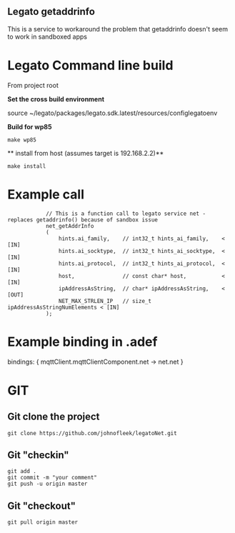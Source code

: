 ## Legato getaddrinfo

This is a service to workaround the problem that getaddrinfo doesn't seem to work in sandboxed apps


# Legato Command line build

From project root  

**Set the cross build environment**  

source ~/legato/packages/legato.sdk.latest/resources/configlegatoenv

**Build for wp85**  

```
make wp85
```


** install from host (assumes target is 192.168.2.2)**  

```
make install 
```

# Example call
```
            // This is a function call to legato service net - replaces getaddrinfo() because of sandbox issue
            net_getAddrInfo
            (
                hints.ai_family,    // int32_t hints_ai_family,    < [IN]
                hints.ai_socktype,  // int32_t hints_ai_socktype,  < [IN]
                hints.ai_protocol,  // int32_t hints_ai_protocol,  < [IN]
                host,               // const char* host,           < [IN]
                ipAddressAsString,  // char* ipAddressAsString,    < [OUT]
                NET_MAX_STRLEN_IP   // size_t ipAddressAsStringNumElements < [IN]
            );
```
# Example binding in .adef
bindings:
{
		mqttClient.mqttClientComponent.net -> net.net
}



# GIT  

## Git clone the project  

```
git clone https://github.com/johnofleek/legatoNet.git
```


## Git "checkin"

```
git add .
git commit -m "your comment"
git push -u origin master
```

## Git "checkout"

```
git pull origin master
```


